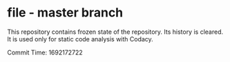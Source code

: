 # file - master branch

This repository contains frozen state of the repository.
Its history is cleared. It is used only for static code
analysis with Codacy.

Commit Time: 1692172722